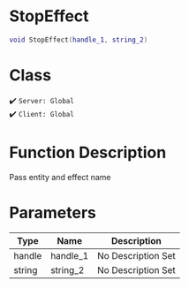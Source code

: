 # StopEffect
```lua
void StopEffect(handle_1, string_2)
```
# Class
✔️ `Server: Global`  
✔️ `Client: Global`  

# Function Description
Pass entity and effect name
# Parameters
Type|Name|Description
--|--|--
handle|handle_1|No Description Set
string|string_2|No Description Set
